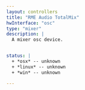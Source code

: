 ```yaml
---
layout: controllers
title: "RME Audio TotalMix"
hwInterface: "osc"
type: "mixer"
description: |
  A mixer osc device.


status: |
  + *osx* -- unknown
  + *linux* -- unknown
  + *win* -- unknown

---
```

